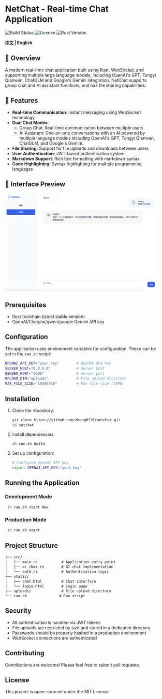 # NetChat - Real-time Chat Application
 
 ![Build Status](https://img.shields.io/badge/build-chat-brightgreen) ![License](https://img.shields.io/badge/license-MIT-blue) ![Rust Version](https://img.shields.io/badge/rust-1.80.1-blue)

 <strong>[中文](./README_zh.md) | English</strong>
## 🌟 Overview
A modern real-time chat application built using Rust, WebSocket, and supporting multiple large language models, including OpenAI's GPT, Tongyi Qianwen, ChatGLM and Google's Gemini integration. NetChat supports group chat and AI assistant functions, and has file sharing capabilities.

## 🚀 Features

- **Real-time Communication**: Instant messaging using WebSocket technology
- **Dual Chat Modes**:
  - Group Chat: Real-time communication between multiple users
  - AI Assistant: One-on-one conversations with an AI powered by multiple language models including OpenAI's GPT, Tongyi Qianwen, ChatGLM, and Google's Gemini.
- **File Sharing**: Support for file uploads and downloads between users
- **User Authentication**: JWT-based authentication system
- **Markdown Support**: Rich text formatting with markdown syntax
- **Code Highlighting**: Syntax highlighting for multiple programming languages

## 📌 Interface Preview
![NetChat System Interface](./images/userweb.jpg)

## Prerequisites

- Rust toolchain (latest stable version)
- OpenAI/Chatglm/qwen/google Gemini API key

## Configuration

The application uses environment variables for configuration. These can be set in the `run.sh` script:

```bash
OPENAI_API_KEY="your_key"        # OpenAI API key
SERVER_HOST="0.0.0.0"            # Server host
SERVER_PORT="3000"               # Server port
UPLOAD_DIR="uploads"             # File upload directory
MAX_FILE_SIZE="10485760"         # Max file size (10MB)
```

## Installation

1. Clone the repository:
   ```bash
   git clone https://github.com/zheng0116/netchat.git
   cd netchat
   ```

2. Install dependencies:
   ```bash
   sh run.sh build
   ```

3. Set up configuration:
   ```bash
   # Configure OpenAI API key
   export OPENAI_API_KEY="your_key"
   ```

## Running the Application

### Development Mode

```bash
 sh run.sh start dev
```

### Production Mode

```bash
 sh run.sh start
```


## Project Structure

```
├── src/
│   ├── main.rs           # Application entry point
│   ├── ai_chat.rs        # AI chat implementation
│   └── auth.rs           # Authentication logic
├── static/
│   ├── chat.html         # Chat interface
│   └── login.html        # Login page
├── uploads/              # File upload directory
└── run.sh               # Run script
```

## Security

- All authentication is handled via JWT tokens
- File uploads are restricted by size and stored in a dedicated directory
- Passwords should be properly hashed in a production environment
- WebSocket connections are authenticated

## Contributing

Contributions are welcome! Please feel free to submit pull requests.

## License

This project is open-sourced under the MIT License.